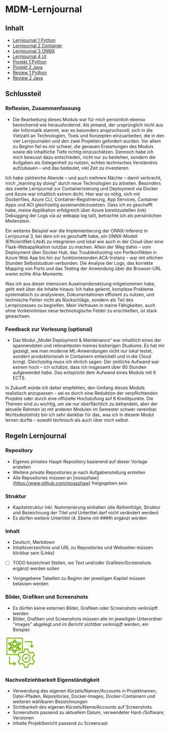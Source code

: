 ﻿# MDM-Lernjournal <Alvarchr>

## Inhalt

* [Lernjournal 1 Python](lernjournal1-python/README.md)
* [Lernjournal 2 Container](lernjournal2-container/README.md)
* [Lernjournal 3 ONNX](lernjournal3-onnx/README.md)
* [Lernjournal 4 UI](lernjournal4-ui/README.md)
* [Projekt 1 Python](projekt1-python/README.md)
* [Projekt 2 Java](projekt2-java/README.md)
* [Review 1 Python](review1-python/README.md)
* [Review 2 Java](review2-java/README.md)

## Schlussteil

### Reflexion, Zusammenfassung

* Die Bearbeitung dieses Moduls war für mich persönlich ebenso bereichernd wie herausfordernd. Als jemand, der ursprünglich nicht aus der Informatik stammt, war es besonders anspruchsvoll, sich in die Vielzahl an Technologien, Tools und Konzepten einzuarbeiten, die in den vier Lernjournalen und den zwei Projekten gefordert wurden. Vor allem zu Beginn fiel es mir schwer, die genauen Erwartungen des Moduls sowie die inhaltliche Tiefe richtig einzuschätzen. Dennoch habe ich mich bewusst dazu entschieden, nicht nur zu bestehen, sondern die Aufgaben als Gelegenheit zu nutzen, echtes technisches Verständnis aufzubauen – und das bedeutet, viel Zeit zu investieren.

Ich habe zahlreiche Abende – und auch mehrere Nächte – damit verbracht, mich „learning by doing“ durch neue Technologien zu arbeiten. Besonders das zweite Lernjournal zur Containerisierung und Deployment via Docker und Azure war inhaltlich extrem dicht. Hier war es nötig, sich mit Dockerfiles, Azure CLI, Container-Registrierung, App Services, Container Apps und ACI gleichzeitig auseinanderzusetzen. Dass ich es geschafft habe, meine Applikation erfolgreich über Azure bereitzustellen (inkl. Debugging der Logs via az webapp log tail), betrachte ich als persönlichen Meilenstein.

Ein weiteres Beispiel war die Implementierung der ONNX-Inferenz in Lernjournal 3, bei dem ich es geschafft habe, ein ONNX-Modell (EfficientNet-Lite4) zu integrieren und lokal wie auch in der Cloud über eine Flask-Webapplikation nutzbar zu machen. Allein der Weg dahin – vom Deployment über Docker Hub, das Troubleshooting von Portkonflikten in Azure Web App bis hin zur funktionierenden ACA-Instanz – war mit etlichen Stunden Selbststudium verbunden. Die Analyse der Logs, das korrekte Mapping von Ports und das Testing der Anwendung über die Browser-URL waren echte Aha-Momente.

Was ich aus dieser intensiven Auseinandersetzung mitgenommen habe, geht weit über die Inhalte hinaus: Ich habe gelernt, komplexe Probleme systematisch zu analysieren, Dokumentationen effizient zu nutzen, und technische Fehler nicht als Rückschläge, sondern als Teil des Lernprozesses zu begreifen. Mein Vertrauen in meine Fähigkeiten, auch ohne Vorkenntnisse neue technologische Felder zu erschließen, ist stark gewachsen.

### Feedback zur Vorlesung (optional)

* Das Modul „Model Deployment & Maintenance“ war inhaltlich eines der spannendsten und relevantesten meines bisherigen Studiums. Es hat mir gezeigt, wie man moderne ML-Anwendungen nicht nur lokal testet, sondern produktionsnah in Containern entwickelt und in die Cloud bringt. Gleichzeitig muss ich ehrlich sagen: Der zeitliche Aufwand war extrem hoch – ich schätze, dass ich insgesamt über 80 Stunden aufgewendet habe. Das entspricht dem Aufwand eines Moduls mit 6 ECTS.

In Zukunft würde ich daher empfehlen, den Umfang dieses Moduls realistisch anzupassen – sei es durch eine Reduktion der verpflichtenden Projekte oder durch eine offizielle Hochstufung auf 6 Kreditpunkte. Die Themen sind zu wichtig, um sie nur oberflächlich zu behandeln, aber der aktuelle Rahmen ist mit anderen Modulen im Semester schwer vereinbar. Nichtsdestotrotz bin ich sehr dankbar für das, was ich in diesem Modul lernen durfte – sowohl technisch als auch über mich selbst.

## Regeln Lernjournal

### Repository
* Eigenes *privates* Haupt-Repository basierend auf dieser Vorlage erstellen
* Weitere *private* Repositories je nach Aufgabenstellung erstellen
* Alle Repositories müssen an [mosazhaw] (https://www.github.com/mosazhaw) freigegeben sein

### Struktur
* Kapitelstruktur inkl. Nummerierung einhalten (die Reihenfolge, Struktur und Bezeichnung der Titel und Untertitel darf nicht verändert werden)
* Es dürfen weitere Untertitel (4. Ebene mit ####) ergänzt werden

### Inhalt
* Deutsch, Markdown
* Inhaltsverzeichnis und URL zu Repositories und Webseiten müssen klickbar sein (Links)
* [ ] TODO bezeichnet Stellen, wo Text und/oder Grafiken/Screenshots ergänzt werden sollen
* Vorgegebene Tabellen zu Beginn der jeweiligen Kapitel müssen belassen werden

### Bilder, Grafiken und Screenshots
* Es dürfen keine externen Bilder, Grafiken oder Screenshots verknüpft werden
* Bilder, Grafiken und Screenshots müssen alle im jeweiligen Unterordner "images" abgelegt *und im Bericht sichtbar verknüpft* werden, ein Beispiel:

<img src="images/mdm.png" alt="DevOpsLogo" width="100" height="100">

### Nachvollziehbarkeit Eigenständigkeit

* Verwendung des eigenen Kürzels/Namen/Accounts in Projektnamen, Datei-Pfaden, Repositories, Docker-Images, Docker-Containern und weiteren wählbaren Bezeichnungen
* Sichtbarkeit des eigenen Kürzels/Name/Accounts auf Screenshots
* Screenshots passend zu aktuellem Datum, verwendeter Hard-/Software, Versionen
* Inhalte Projektbericht passend zu Screencast


